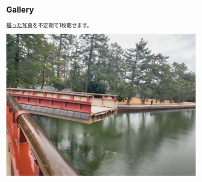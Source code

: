 ## Gallery

[撮った写真](https://juten10x.github.io/gallery/gallery2.html)を不定期で1枚載せます。

<a href="pile_of_images/am.jpg" data-lightbox="image" data-title="am.jpg"><img src="pile_of_images/am.jpg"></a>

<style>#ccby4{ display: true; }</style>

